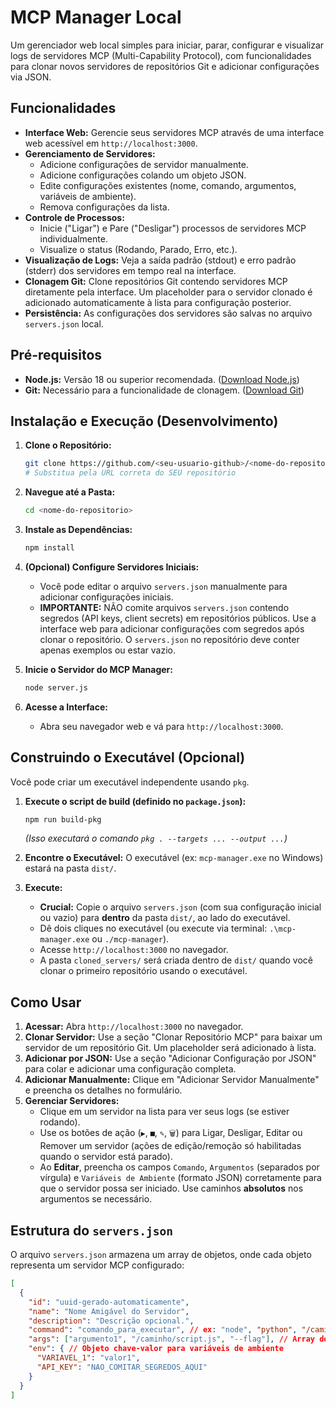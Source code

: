 # MCP Manager Local

Um gerenciador web local simples para iniciar, parar, configurar e visualizar logs de servidores MCP (Multi-Capability Protocol), com funcionalidades para clonar novos servidores de repositórios Git e adicionar configurações via JSON.

## Funcionalidades

*   **Interface Web:** Gerencie seus servidores MCP através de uma interface web acessível em `http://localhost:3000`.
*   **Gerenciamento de Servidores:**
    *   Adicione configurações de servidor manualmente.
    *   Adicione configurações colando um objeto JSON.
    *   Edite configurações existentes (nome, comando, argumentos, variáveis de ambiente).
    *   Remova configurações da lista.
*   **Controle de Processos:**
    *   Inicie ("Ligar") e Pare ("Desligar") processos de servidores MCP individualmente.
    *   Visualize o status (Rodando, Parado, Erro, etc.).
*   **Visualização de Logs:** Veja a saída padrão (stdout) e erro padrão (stderr) dos servidores em tempo real na interface.
*   **Clonagem Git:** Clone repositórios Git contendo servidores MCP diretamente pela interface. Um placeholder para o servidor clonado é adicionado automaticamente à lista para configuração posterior.
*   **Persistência:** As configurações dos servidores são salvas no arquivo `servers.json` local.

## Pré-requisitos

*   **Node.js:** Versão 18 ou superior recomendada. ([Download Node.js](https://nodejs.org/))
*   **Git:** Necessário para a funcionalidade de clonagem. ([Download Git](https://git-scm.com/downloads))

## Instalação e Execução (Desenvolvimento)

1.  **Clone o Repositório:**
    ```bash
    git clone https://github.com/<seu-usuario-github>/<nome-do-repositorio>.git
    # Substitua pela URL correta do SEU repositório
    ```

2.  **Navegue até a Pasta:**
    ```bash
    cd <nome-do-repositorio>
    ```

3.  **Instale as Dependências:**
    ```bash
    npm install
    ```

4.  **(Opcional) Configure Servidores Iniciais:**
    *   Você pode editar o arquivo `servers.json` manualmente para adicionar configurações iniciais.
    *   **IMPORTANTE:** NÃO comite arquivos `servers.json` contendo segredos (API keys, client secrets) em repositórios públicos. Use a interface web para adicionar configurações com segredos após clonar o repositório. O `servers.json` no repositório deve conter apenas exemplos ou estar vazio.

5.  **Inicie o Servidor do MCP Manager:**
    ```bash
    node server.js
    ```

6.  **Acesse a Interface:**
    *   Abra seu navegador web e vá para `http://localhost:3000`.

## Construindo o Executável (Opcional)

Você pode criar um executável independente usando `pkg`.

1.  **Execute o script de build (definido no `package.json`):**
    ```bash
    npm run build-pkg
    ```
    *(Isso executará o comando `pkg . --targets ... --output ...`)*

2.  **Encontre o Executável:** O executável (ex: `mcp-manager.exe` no Windows) estará na pasta `dist/`.

3.  **Execute:**
    *   **Crucial:** Copie o arquivo `servers.json` (com sua configuração inicial ou vazio) para **dentro** da pasta `dist/`, ao lado do executável.
    *   Dê dois cliques no executável (ou execute via terminal: `.\mcp-manager.exe` ou `./mcp-manager`).
    *   Acesse `http://localhost:3000` no navegador.
    *   A pasta `cloned_servers/` será criada dentro de `dist/` quando você clonar o primeiro repositório usando o executável.

## Como Usar

1.  **Acessar:** Abra `http://localhost:3000` no navegador.
2.  **Clonar Servidor:** Use a seção "Clonar Repositório MCP" para baixar um servidor de um repositório Git. Um placeholder será adicionado à lista.
3.  **Adicionar por JSON:** Use a seção "Adicionar Configuração por JSON" para colar e adicionar uma configuração completa.
4.  **Adicionar Manualmente:** Clique em "Adicionar Servidor Manualmente" e preencha os detalhes no formulário.
5.  **Gerenciar Servidores:**
    *   Clique em um servidor na lista para ver seus logs (se estiver rodando).
    *   Use os botões de ação (`▶`, `■`, `✎`, `🗑️`) para Ligar, Desligar, Editar ou Remover um servidor (ações de edição/remoção só habilitadas quando o servidor está parado).
    *   Ao **Editar**, preencha os campos `Comando`, `Argumentos` (separados por vírgula) e `Variáveis de Ambiente` (formato JSON) corretamente para que o servidor possa ser iniciado. Use caminhos **absolutos** nos argumentos se necessário.

## Estrutura do `servers.json`

O arquivo `servers.json` armazena um array de objetos, onde cada objeto representa um servidor MCP configurado:

```json
[
  {
    "id": "uuid-gerado-automaticamente",
    "name": "Nome Amigável do Servidor",
    "description": "Descrição opcional.",
    "command": "comando_para_executar", // ex: "node", "python", "/caminho/executavel"
    "args": ["argumento1", "/caminho/script.js", "--flag"], // Array de strings
    "env": { // Objeto chave-valor para variáveis de ambiente
      "VARIAVEL_1": "valor1",
      "API_KEY": "NAO_COMITAR_SEGREDOS_AQUI"
    }
  }
]